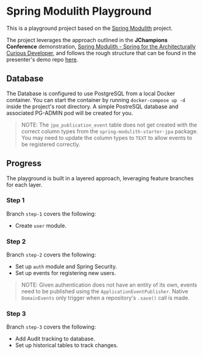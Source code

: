 # Spring Modulith Playground

This is a playground project based on the [Spring Modulith](https://docs.spring.io/spring-modulith/docs/0.4.0/reference/html/) project.

The project leverages the approach outlined in the **JChampions Conference** demonstration, [Spring Modulith - Spring for the Architecturally Curious Developer](https://www.youtube.com/watch?v=jWCuFPT0640), and follows the rough structure that can be found in the presenter's demo repo [here](https://github.com/odrotbohm/arch-evident-spring).

## Database
The Database is configured to use PostgreSQL from a local Docker container. You can start the container by running `docker-compose up -d` inside the project's root directory. A simple PostreSQL database and associated PG-ADMIN pod will be created for you.

> NOTE: The `jpa_publication_event` table does not get created with the correct column types from the `spring-modulith-starter-jpa` package. You may need to update the column types to `TEXT` to allow events to be registered correctly.

## Progress

The playground is built in a layered approach, leveraging feature branches for each layer.

### Step 1

Branch `step-1` covers the following:

 - Create `user` module.


### Step 2

Branch `step-2` covers the following:

 - Set up `auth` module and Spring Security.
 - Set up events for registering new users.

> NOTE: Given authentication does not have an entity of its own, events need to be published using the `ApplicationEventPublisher`. Native `DomainEvents` only trigger when a repository's `.save()` call is made.


### Step 3

Branch `step-3` covers the following:

 - Add Audit tracking to database.
 - Set up historical tables to track changes.

